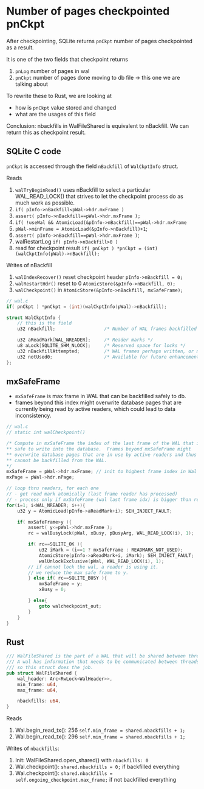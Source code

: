 # Number of pages checkpointed pnCkpt

After checkpointing, SQLite returns `pnCkpt` number of pages checkpointed as a result.

It is one of the two fields that checkpoint returns
1. `pnLog` number of pages in wal
2. `pnCkpt` number of pages done moving to db file -> this one we are talking about

To rewrite these to Rust, we are looking at 
- how is `pnCkpt` value stored and changed
- what are the usages of this field

Conclusion: nbackfills in WalFileShared is equivalent to nBackfill. 
We can return this as checkpoint result.

## SQLite C code

`pnCkpt` is accessed through the field `nBackfill` of `WalCkptInfo` struct.

Reads
1. `walTryBeginRead()` uses nBackfill to select a particular WAL_READ_LOCK() that strives to let the checkpoint process do as much work as possible.
2. `if( pInfo->nBackfill<pWal->hdr.mxFrame )`
3. `assert( pInfo->nBackfill==pWal->hdr.mxFrame );`
4. `if( !useWal && AtomicLoad(&pInfo->nBackfill)==pWal->hdr.mxFrame`
5. `pWal->minFrame = AtomicLoad(&pInfo->nBackfill)+1`;
6. `assert( pInfo->nBackfill==pWal->hdr.mxFrame )`;
7. walRestartLog `if( pInfo->nBackfill>0 )`
8. read for checkpoint result `if( pnCkpt ) *pnCkpt = (int)(walCkptInfo(pWal)->nBackfill);`


Writes of nBackfill
1. `walIndexRecover()` reset checkpoint header `pInfo->nBackfill = 0;`
2. `walRestartHdr()` reset to 0 `AtomicStore(&pInfo->nBackfill, 0);`
3. `walCheckpoint()` in `AtomicStore(&pInfo->nBackfill, mxSafeFrame);`




```c
// wal.c
if( pnCkpt ) *pnCkpt = (int)(walCkptInfo(pWal)->nBackfill);

struct WalCkptInfo {
    // this is the field  
    u32 nBackfill;                  /* Number of WAL frames backfilled into DB */

    u32 aReadMark[WAL_NREADER];     /* Reader marks */
    u8 aLock[SQLITE_SHM_NLOCK];     /* Reserved space for locks */
    u32 nBackfillAttempted;         /* WAL frames perhaps written, or maybe not */
    u32 notUsed0;                   /* Available for future enhancements */
};
```

## mxSafeFrame

- `mxSafeFrame` is max frame in WAL that can be backfilled safely to db.
- frames beyond this index might overwrite database pages that are currently being read by active readers, which could lead to data inconsistency.

```c
// wal.c
// static int walCheckpoint()

/* Compute in mxSafeFrame the index of the last frame of the WAL that is
** safe to write into the database.  Frames beyond mxSafeFrame might
** overwrite database pages that are in use by active readers and thus
** cannot be backfilled from the WAL.
*/
mxSafeFrame = pWal->hdr.mxFrame; // init to highest frame index in Wal
mxPage = pWal->hdr.nPage;

// loop thru readers, for each one
// - get read mark atomically (last frame reader has processed)
// - process only if mxSafeFrame (wal last frame idx) is bigger than read mark
for(i=1; i<WAL_NREADER; i++){
    u32 y = AtomicLoad(pInfo->aReadMark+i); SEH_INJECT_FAULT;

    if( mxSafeFrame>y ){
        assert( y<=pWal->hdr.mxFrame );
        rc = walBusyLock(pWal, xBusy, pBusyArg, WAL_READ_LOCK(i), 1);

        if( rc==SQLITE_OK ){
            u32 iMark = (i==1 ? mxSafeFrame : READMARK_NOT_USED);
            AtomicStore(pInfo->aReadMark+i, iMark); SEH_INJECT_FAULT;
            walUnlockExclusive(pWal, WAL_READ_LOCK(i), 1);
        // if cannot lock the wal, a reader is using it.
        // we reduce the max safe frame to y.
        } else if( rc==SQLITE_BUSY ){
            mxSafeFrame = y;
            xBusy = 0;

        } else{
            goto walcheckpoint_out;
        }
    }
}
```

## Rust

```rust
/// WalFileShared is the part of a WAL that will be shared between threads. 
/// A wal has information that needs to be communicated between threads 
/// so this struct does the job.
pub struct WalFileShared {
    wal_header: Arc<RwLock<WalHeader>>,
    min_frame: u64,
    max_frame: u64,

    nbackfills: u64,
}
```

Reads
1. Wal.begin_read_tx(): 256 `self.min_frame = shared.nbackfills + 1;`
2. Wal.begin_read_tx(): 296 `self.min_frame = shared.nbackfills + 1;`


Writes of `nbackfills`:
1. Init: WalFileShared.open_shared() with `nbackfills: 0`
2. Wal.checkpoint(): `shared.nbackfills = 0;` if backfilled everything
3. Wal.checkpoint(): `shared.nbackfills = self.ongoing_checkpoint.max_frame;` if not backfilled everything